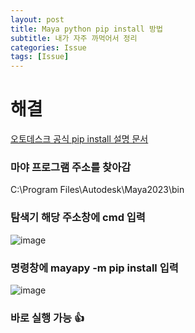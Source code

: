 ```yaml
---
layout: post
title: Maya python pip install 방법
subtitle: 내가 자주 까먹어서 정리
categories: Issue
tags: [Issue]
---
```

# 해결
	
[오토데스크 공식 pip install 설명 문서](https://help.autodesk.com/view/MAYAUL/2025/ENU/?guid=GUID-72A245EC-CDB4-46AB-BEE0-4BBBF9791627)

### 마야 프로그램 주소를 찾아감
C:\Program Files\Autodesk\Maya2023\bin


### 탐색기 해당 주소창에 cmd 입력
![image](https://github.com/user-attachments/assets/66a930a6-384d-49f6-aad5-957843e22502)


### 명령창에 mayapy -m pip install <flags> <package> 입력
![image](https://github.com/user-attachments/assets/c352372f-4550-4fd7-8ce9-391aeb0f61dc)


### 바로 실행 가능 👍
